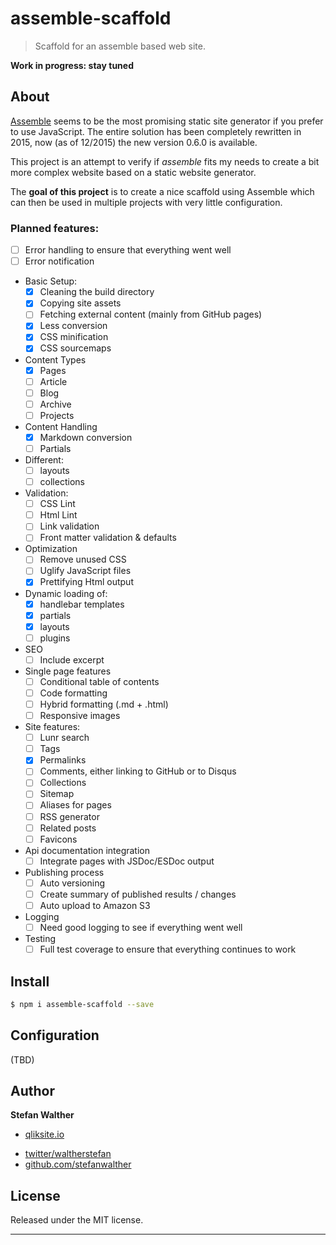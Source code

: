 # assemble-scaffold

> Scaffold for an assemble based web site.

**Work in progress: stay tuned**

## About

[Assemble](https://github.com/assemble/assemble.git) seems to be the most promising static site generator if you prefer to use JavaScript. The entire solution has been completely rewritten in 2015, now (as of 12/2015) the new version 0.6.0 is available.

This project is an attempt to verify if _assemble_ fits my needs to create a bit more complex website based on a static website generator.

The **goal of this project** is to create a nice scaffold using Assemble which can then be used in multiple projects with very little configuration.

### Planned features:

* [ ] Error handling to ensure that everything went well
* [ ] Error notification
* Basic Setup:
  - [x] Cleaning the build directory
  - [x] Copying site assets
  - [ ] Fetching external content (mainly from GitHub pages)
  - [x] Less conversion
  - [x] CSS minification
  - [x] CSS sourcemaps

* Content Types
  - [x] Pages
  - [ ] Article
  - [ ] Blog
  - [ ] Archive
  - [ ] Projects

* Content Handling
  - [x] Markdown conversion
  - [ ] Partials

* Different:
  - [ ] layouts
  - [ ] collections

* Validation:
  - [ ] CSS Lint
  - [ ] Html Lint
  - [ ] Link validation
  - [ ] Front matter validation & defaults

* Optimization
  - [ ] Remove unused CSS
  - [ ] Uglify JavaScript files
  - [x] Prettifying Html output

* Dynamic loading of:
  - [x] handlebar templates
  - [x] partials
  - [x] layouts
  - [ ] plugins

* SEO
  - [ ] Include excerpt
* Single page features
  - [ ] Conditional table of contents
  - [ ] Code formatting
  - [ ] Hybrid formatting (.md + .html)
  - [ ] Responsive images

* Site features:
  - [ ] Lunr search
  - [ ] Tags
  - [x] Permalinks
  - [ ] Comments, either linking to GitHub or to Disqus
  - [ ] Collections
  - [ ] Sitemap
  - [ ] Aliases for pages
  - [ ] RSS generator
  - [ ] Related posts
  - [ ] Favicons

* Api documentation integration
  - [ ] Integrate pages with JSDoc/ESDoc output

* Publishing process
  - [ ] Auto versioning
  - [ ] Create summary of published results / changes
  - [ ] Auto upload to Amazon S3

* Logging
  - [ ] Need good logging to see if everything went well
* Testing
  - [ ] Full test coverage to ensure that everything continues to work

## Install

```sh
$ npm i assemble-scaffold --save
```

## Configuration

(TBD)

## Author

**Stefan Walther**

+ [qliksite.io](http://qliksite.io)
* [twitter/waltherstefan](http://twitter.com/waltherstefan)
* [github.com/stefanwalther](http://github.com/stefanwalther)

## License

Released under the MIT license.

***